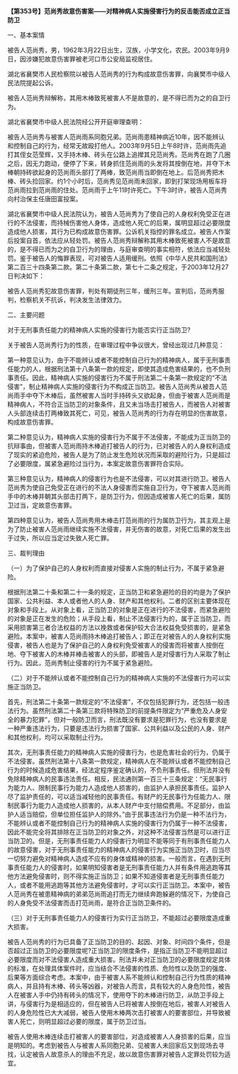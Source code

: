 **【第353号】范尚秀故意伤害案——对精神病人实施侵害行为的反击能否成立正当防卫**

一、基本案情

被告人范尚秀，男，1962年3月22日出生，汉族，小学文化，农民。2003年9月9日，因涉嫌犯故意伤害罪被老河口市公安局监视居住。

湖北省襄樊市人民检察院以被告人范尚秀的行为构成故意伤害罪，向襄樊市中级人民法院提起公诉。

被告人范尚秀辩解称，其用木棒致死被害人不是故意的，是不得已而为之的自卫行为。

湖北省襄樊市中级人民法院经公开开庭审理查明：

被告人范尚秀与被害人范尚雨系同胞兄弟。范尚雨患精神病近10年，因不能辨认和控制自己的行为，经常无故殴打他人。2003年9月5日上午8时许，范尚雨先追打其侄女范莹辉，又手持木棒、砖头在公路上追撵其兄范尚秀。范尚秀在跑了几圈之后，因无力跑动，便停了下来，转身抓住范尚雨的头发将其按倒在地，并夺下木棒朝持砖欲起身的范尚雨头部打了两棒，致范尚雨当即倒在地上。后范尚秀把木棒、砖头捡回家。约1个小时后，范尚秀见范尚雨未回家，即到打架现场用板车将范尚雨拉到范尚雨的住处。范尚雨于上午11时许死亡。下午3时许，被告人范尚秀向村治保主任唐田富投案。

湖北省襄樊市中级人民法院认为，被告人范尚秀为了使自己的人身权利免受正在进行的不法侵害，而持械伤害他人身体，造成他人死亡的后果，属明显超过必要限度造成他人损害，其行为已构成故意伤害罪。公诉机关指控的罪名成立。被告人作案后投案自首，依法应从轻处罚。被告人范尚秀辩解称其用木棒致死被害人不是故意的，是不得已而为之的自卫行为的理由，与庭审查明的事实相符，依法应当减轻处罚。鉴于被告人的悔罪表现，可对被告人适用缓刑。依照《中华人民共和国刑法》第二百三十四条第二款。第二十条第二款，第七十二条之规定，于2003年12月27日判决如下：

被告人范尚秀犯故意伤害罪，判处有期徒刑三年，缓刑三年。宣判后，范尚秀服判，检察机关不抗诉，判决发生法律效力。

二、主要问题

对于无刑事责任能力的精神病人实施的侵害行为能否实行正当防卫?

关于被告人范尚秀行为的性质，在审理过程中争议很大，曾经出现过几种意见：

第一种意见认为，由于不能辨认或者不能控制自己行为的精神病人，属于无刑事责任能力的人，根据刑法第十八条第一款的规定，即使其造成危害结果的，也不负刑事责任。因此，精神病人实施的侵害行为不属于刑法第二十条第一款规定的“不法侵害”，制止精神病人实施的侵害行为不构成正当防卫。被告人范尚秀从被吾人范尚雨手中夺下木棒后，虽然被害人当时手持砖头又欲起身，但由于被害人范尚雨是精神病人，不符合正当防卫的对象条件，且又未当场击打被告人，而被告人对被害人头部连续击打两棒致其死亡，可见，被告人范尚秀的行为存在明显的伤害故意，构成故意伤害罪。

第二种意见认为，精神病人实施的侵害行为不属于不法侵害，不能成为正当防卫的抗辩事由，但被害人范尚雨持木棒追打被告人的行为，已对被告人的人身权利造成了现实的紧迫危险，被告人是为了防止发生危险状况而采取的避险行为，只是超过了必要限度，属紧急避险过当行为，本案定故意伤害罪符合实际。

第三种意见认为，精神病人的侵害行为也是不法侵害，可以对其进行防卫。被告人范尚秀为使自己免受正在进行的不法人身侵害而实施自卫行为，夺下被害人范尚雨手中的木棒并朝其头部击打两下，是防卫行为，但因造成被害人死亡的后果，属防卫过当，定故意伤害罪。

第四种意见认为，被告人范尚秀用木棒击打范尚雨的行为属防卫行为，其主观上是为了防止被害人范尚雨继续实施不法侵害，并无伤害的故意，对死亡后果的发生出于过失，所以应当定过失致人死亡罪。

三、裁判理由

（一）为了保护自己的人身权利而直接对侵害人实施的制止行为，不属于紧急避险。

根据刑法第二十条和第二十一条的规定，正当防卫和紧急避险的目的均是为了保护国家、公共利益、本人或者他人的人身、财产和其他权利。二者的区别主要体现在对象和手段上。从对象上看，正当防卫的对象是正在进行的不法侵害，而紧急避险的对象是正在发生的危险；从手段上看，制止不法侵害行为的，属于正当防卫，而采用损害第三者合法权益的方法以挽救或者保护较大合法权益免受损害的，是紧急避险。本案中，被害人范尚雨持木棒追打被告人；即正在对被告人的人身权利实施侵害，被告人也是为了保护自己的人身权利免受被害人的侵害而将被害人按倒在地、夺下被害人的木棒并棒击被害人的头部，即被告人是对侵害行为人采取了制止行为。因此，范尚秀制止侵害的行为不属于紧急避险。

（二）对于不能辨认或者不能控制自己行为的精神病人实施的不法侵害行为可以实施正当防卫。

首先，刑法第二十条第一款规定的“不法侵害”，不仅包括犯罪行为，还包括一般违法行为。虽然刑法第二十条第三款将特殊防卫的前提条件限定为“严重危及人身安全的暴力犯罪”，但对一般防卫而言，刑法既没有要求是犯罪行为，也没有要求是一种严重违法行为，只要是违法行为损害了国家、公共利益以及公民的人身、财产和其他权利，均可以采取制止行为。

其次，无刑事责任能力的精神病人实施的侵害行为，也是危害社会的行为，仍属于不法侵害。虽然刑法第十八条第一款规定，精神病人在不能辨认或者不能控制自己行为的时候造成危害结果，经法定程序鉴定确认的，不负刑事责任。但刑法并没有免除精神病人的民事违法责任。相反，民法通则第一百三十三条规定：“无民事行为能力人、限制民事行为能力人造成他人损害的，由监护人承担民事责任。监护人尽了监护责任的，可以适当减轻他的民事责任。有财产的无民事行为任能力人、限制民事行为能力人造成他人损害的，从本人财产中支付赔偿费用。不足部分，由监护人适当赔偿，但单位担任监护人的除外。”由于民事违法行为仍是一种不法行为，不能辨认或者不能控制自己行为的精神病人实施的侵害行为仍属于一种不法侵害，因此不能完全将其排除在正当防卫的对象之外，对这种不法侵害当然是可以进行正当防卫的。但是，无刑事责任能力人的侵害行为明显不能等同于有刑事责任能力人的故意侵害，对于无刑事责任能力的精神病人的侵害行为实施正当防卫时，应当尽一切努力避免对精神病人造成不应有的身体或精神的损害。一般而言，在遇到无刑事责任能力人的侵害时，如果明知侵害者是无刑事责任能力人并有条件用逃跑等其他方法避免侵害时，则不得实施正当防卫；如果不知道侵害者是无刑事责任能力人，或者不能用逃跑等其他方法避免侵害时，才可以实行正当防卫。本案中，被告人范尚秀在被患精神病的弟弟范尚雨追打而无力继续奔跑躲避的情况下，为使自己的人身免受不法侵害而击打范尚雨，是符合正当防卫条件的。

（三）对于无刑事责任能力人的侵害行为实行正当防卫，不能超过必要限度造成重大损害。

被告人范尚秀的行为已具备了正当防卫的目的、起因、对象、时间四个条件，但是否超过正当防卫的必要限度呢?正当防卫的限度条件，是指正当防卫不能明显超过必要限度而对不法侵害人造成重大损害。刑法并未对正当防卫的必要限度规定具体的标准，在处理具体案件时，应当结合不法侵害的性质、危险性以及防卫的强度、后果等方面综合考虑。本案中，由于被害人系不能辨认和控制自己行为性质的精神病人，并且持有木棒、砖头等凶器，对被告人而言，具有较大的人身危险性，被告人在被害人手中仍持有砖头的情况下，使用夺下的木棒进行防卫，从防卫手段上讲，与侵害行为是相适应的，但在被告人已将被害人按倒在地后，被害人对被告人的人身危险性已大大减弱，被告人使用木棒两次击打被害人的要害部位，并导致被害人死亡，则明显超过必要的限度，属于防卫过当。

被告人使用木棒连续击打被害人的要害部位，对造成被害人人身损害的后果，应当是明知的。考虑到被告人与被害人系同胞兄弟、见被害人未回家后又到现场去寻找，认定被告人故意杀人的理由不充足，故以故意伤害罪对被告人定罪处罚较为适宜。
